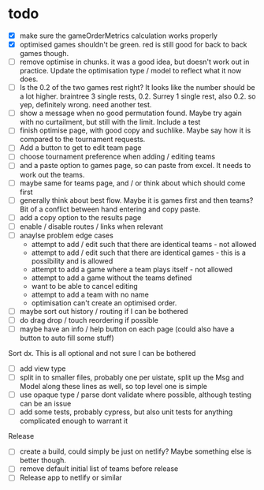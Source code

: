 # todo

- [x] make sure the gameOrderMetrics calculation works properly
- [x] optimised games shouldn't be green. red is still good for back to back games though.
- [ ] remove optimise in chunks. it was a good idea, but doesn't work out in practice. Update the optimisation type / model to reflect what it now does.
- [ ] Is the 0.2 of the two games rest right? It looks like the number should be a lot higher. braintree 3 single rests, 0.2. Surrey 1 single rest, also 0.2. so yep, definitely wrong. need another test.
- [ ] show a message when no good permutation found. Maybe try again with no curtailment, but still with the limit. Include a test
- [ ] finish optimise page, with good copy and suchlike. Maybe say how it is compared to the tournament requests.
- [ ] Add a button to get to edit team page
- [ ] choose tournament preference when adding / editing teams
- [ ] and a paste option to games page, so can paste from excel. It needs to work out the teams.
- [ ] maybe same for teams page, and / or think about which should come first
- [ ] generally think about best flow. Maybe it is games first and then teams? Bit of a conflict between hand entering and copy paste.
- [ ] add a copy option to the results page
- [ ] enable / disable routes / links when relevant
- [ ] anaylse problem edge cases
  - attempt to add / edit such that there are identical teams - not allowed
  - attempt to add / edit such that there are identical games - this is a possibility and is allowed
  - attempt to add a game where a team plays itself - not allowed
  - attempt to add a game without the teams defined
  - want to be able to cancel editing
  - attempt to add a team with no name
  - optimisation can't create an optimised order.
- [ ] maybe sort out history / routing if I can be bothered
- [ ] do drag drop / touch reordering if possible
- [ ] maybe have an info / help button on each page (could also have a button to auto fill some stuff)

Sort dx. This is all optional and not sure I can be bothered

- [ ] add view type
- [ ] split in to smaller files, probably one per uistate, split up the Msg and Model along these lines as well, so top level one is simple
- [ ] use opaque type / parse dont validate where possible, although testing can be an issue
- [ ] add some tests, probably cypress, but also unit tests for anything complicated enough to warrant it

Release

- [ ] create a build, could simply be just on netlify? Maybe something else is better though.
- [ ] remove default initial list of teams before release
- [ ] Release app to netlify or similar
